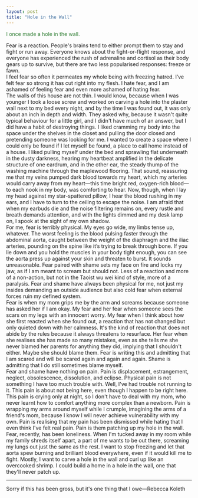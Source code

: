 ```yaml
---
layout: post
title: "Hole in the Wall"
---
```

<div style="color: #2e7d32;">
  
I once made a hole in the wall.


</div>

<!--more-->

<div class=indent> Fear is a reaction. People's brains tend to either prompt them to stay and fight or run away. Everyone knows about the fight-or-flight response, and everyone has experienced the rush of adrenaline and cortisol as their body gears up to survive, but there are two less popularised responses: freeze or fawn.</div> <div class=indent> I feel fear so often it permeates my whole being with freezing hatred. I’ve felt fear so strong it has cut right into my flesh. I hate fear, and I am ashamed of feeling fear and even more ashamed of hating fear.</div> <div class=indent> The walls of this house are not thin. I would know, because when I was younger I took a loose screw and worked on carving a hole into the plaster wall next to my bed every night, and by the time I was found out, it was only about an inch in depth and width. They asked why, because it wasn't quite typical behaviour for a little girl, and I didn't have much of an answer, but I did have a habit of destroying things. I liked cramming my body into the space under the shelves in the closet and pulling the door closed and pretending someone was looking for me. I wanted to create a space where I could only be found if I let myself be found, a place to call home instead of a house. I liked pulling myself under the bed and sprawling flat underneath in the dusty darkness, hearing my heartbeat amplified in the delicate structure of one eardrum, and in the other ear, the steady thump of the washing machine through the maplewood flooring. That sound, reassuring me that my veins pumped dark blood towards my heart, which my arteries would carry away from my heart—this time bright red, oxygen-rich blood—to each nook in my body, was comforting to hear. Now, though, when I lay my head against my star-spattered pillow, I hear the blood rushing in my ears, and I have to turn to the ceiling to escape the noise. I am afraid that when my earbuds die and the noise filtering remains on, every rustle and breath demands attention, and with the lights dimmed and my desk lamp on, I spook at the sight of my own shadow.</div> <div class=indent> For me, fear is terribly physical. My eyes go wide, my limbs tense up, whatever. The worst feeling is the blood pulsing faster through the abdominal aorta, caught between the weight of the diaphragm and the iliac arteries, pounding on the spine like it’s trying to break through bone. If you lie down and you hold the muscles in your body tight enough, you can see the aorta press up against your skin and threaten to burst. It sounds unreasonable. Fear paired with shame sets my face on fire and locks my jaw, as if I am meant to scream but should not. Less of a reaction and more of a non-action, but not in the Taoist wu wei kind of style, more of a paralysis. Fear and shame have always been physical for me, not just my insides demanding an outside audience but also cold fear when external forces ruin my defined system.</div> <div class=indent> Fear is when my mom grips me by the arm and screams because someone has asked her if I am okay. My fear and her fear when someone sees the scars on my legs with an innocent worry. My fear when I think about how she first reacted when she found out, a reaction that has not changed but only quieted down with her calmness. It's the kind of reaction that does not abide by the rules because it always threatens to resurface. Her fear when she realises she has made so many mistakes, even as she tells me she never blamed her parents for anything they did, implying that I shouldn't either. Maybe she should blame them. Fear is writing this and admitting that I am scared and will be scared again and again and again. Shame is admitting that I do still sometimes blame myself.</div> <div class=indent> Fear and shame have nothing on pain. Pain is displacement, estrangement, neglect, obsolescence, dissolution, and eclipse. Physical pain is not something I have too much trouble with. Well, I've had trouble not running to it. This pain is about not being here, even though I happen to be right here. This pain is crying only at night, so I don't have to deal with my mom, who never learnt how to comfort anything more complex than a newborn. Pain is wrapping my arms around myself while I crumple, imagining the arms of a friend's mom, because I know I will never achieve vulnerability with my own. Pain is realising that my pain has been dismissed while hating that I even think I've felt real pain. Pain is them patching up my hole in the wall.</div> <div class=indent> Fear, recently, has been loneliness. When I'm tucked away in my room while my family shreds itself apart, a part of me wants to be out there, screaming my lungs out just the same as the rest. I want to stop freezing and let that aorta spew burning and brilliant blood everywhere, even if it would kill me to fight. Mostly, I want to carve a hole in the wall and curl up like an overcooked shrimp. I could build a home in a hole in the wall, one that they'll never patch up.</div> 
<hr>
<div class=indent> Sorry if this has been gross, but it's one thing that I owe—Rebecca Koleth
</div>
